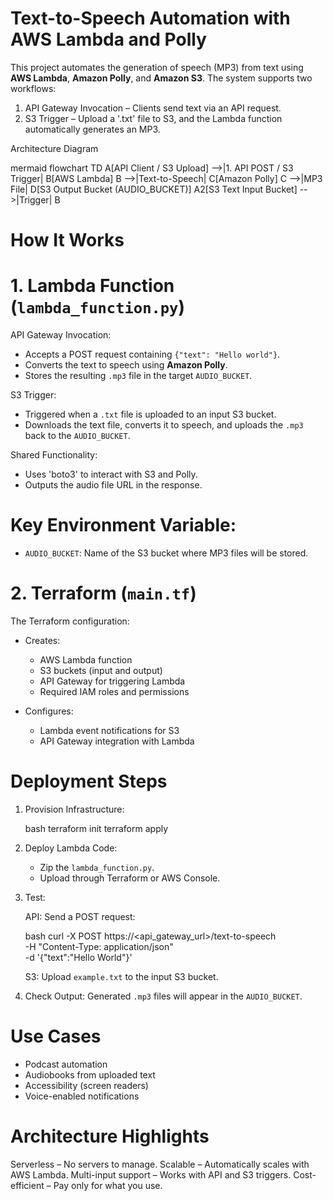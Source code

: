 
# Text-to-Speech Automation with AWS Lambda and Polly

This project automates the generation of speech (MP3) from text using **AWS Lambda**, **Amazon Polly**, and **Amazon S3**.
The system supports two workflows:

1. API Gateway Invocation – Clients send text via an API request.
2. S3 Trigger – Upload a '.txt' file to S3, and the Lambda function automatically generates an MP3.



Architecture Diagram

mermaid
flowchart TD
    A[API Client / S3 Upload] -->|1. API POST / S3 Trigger| B[AWS Lambda]
    B -->|Text-to-Speech| C[Amazon Polly]
    C -->|MP3 File| D[S3 Output Bucket (AUDIO_BUCKET)]
    A2[S3 Text Input Bucket] -->|Trigger| B




# How It Works

# 1. Lambda Function (`lambda_function.py`)

API Gateway Invocation:

  * Accepts a POST request containing `{"text": "Hello world"}`.
  * Converts the text to speech using **Amazon Polly**.
  * Stores the resulting `.mp3` file in the target `AUDIO_BUCKET`.

  S3 Trigger:

  * Triggered when a `.txt` file is uploaded to an input S3 bucket.
  * Downloads the text file, converts it to speech, and uploads the `.mp3` back to the `AUDIO_BUCKET`.

Shared Functionality:

  * Uses 'boto3' to interact with S3 and Polly.
  * Outputs the audio file URL in the response.

# Key Environment Variable:

* `AUDIO_BUCKET`: Name of the S3 bucket where MP3 files will be stored.



# 2. Terraform (`main.tf`)

The Terraform configuration:

* Creates:

  * AWS Lambda function
  * S3 buckets (input and output)
  * API Gateway for triggering Lambda
  * Required IAM roles and permissions
* Configures:

  * Lambda event notifications for S3
  * API Gateway integration with Lambda



# Deployment Steps

1. Provision Infrastructure:

   bash
   terraform init
   terraform apply
   

2. Deploy Lambda Code:

   * Zip the `lambda_function.py`.
   * Upload through Terraform or AWS Console.

3. Test:

   API: Send a POST request:

     bash
     curl -X POST https://<api_gateway_url>/text-to-speech \
          -H "Content-Type: application/json" \
          -d '{"text":"Hello World"}'
     
   S3: Upload `example.txt` to the input S3 bucket.

4. Check Output:
   Generated `.mp3` files will appear in the `AUDIO_BUCKET`.



# Use Cases

* Podcast automation
* Audiobooks from uploaded text
* Accessibility (screen readers)
* Voice-enabled notifications



# Architecture Highlights

Serverless – No servers to manage.
Scalable – Automatically scales with AWS Lambda.
Multi-input support – Works with API and S3 triggers.
Cost-efficient – Pay only for what you use.


